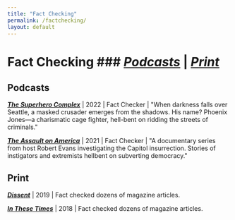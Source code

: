 ```yaml
---
title: "Fact Checking"
permalink: /factchecking/
layout: default
---
```

# Fact Checking ### *[Podcasts](#Podcasts)* \| *[Print](#Print)*


## <a name="Podcasts"><a/>Podcasts

***[The Superhero Complex](https://open.spotify.com/show/00Gez4EcupwNWA19boWYcq?si=0d713fa3a88c400f&nd=1)*** \| 2022 \| Fact Checker \|  "When darkness falls over Seattle, a masked crusader emerges from the shadows. His name? Phoenix Jones—a charismatic cage fighter, hell-bent on ridding the streets of criminals."

***[The Assault on America](https://podcasts.apple.com/us/podcast/the-assault-on-america/id1583994242)*** \| 2021 \| Fact Checker \| "A documentary series from host Robert Evans investigating the Capitol insurrection. Stories of instigators and extremists hellbent on subverting democracy."

## <a name="Print"><a/>Print

***[Dissent](https://www.dissentmagazine.org/issue/summer-2019)*** \| 2019 \| Fact checked dozens of magazine articles.

***[In These Times](https://inthesetimes.com/)*** \| 2018 \| Fact checked dozens of magazine articles.
